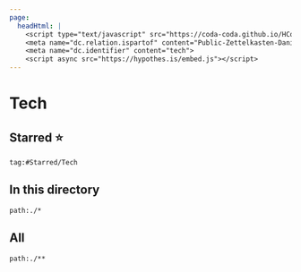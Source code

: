 ```yaml
---
page:
  headHtml: |
    <script type="text/javascript" src="https://coda-coda.github.io/HConfig/1.js"></script>
    <meta name="dc.relation.ispartof" content="Public-Zettelkasten-Daniel-Britten-(ORCID-0000-0002-7860-3595)">
    <meta name="dc.identifier" content="tech">
    <script async src="https://hypothes.is/embed.js"></script>
---
```

# Tech
## Starred ⭐
```query
tag:#Starred/Tech
```

## In this directory
```query
path:./*
```

## All
```query
path:./**
```